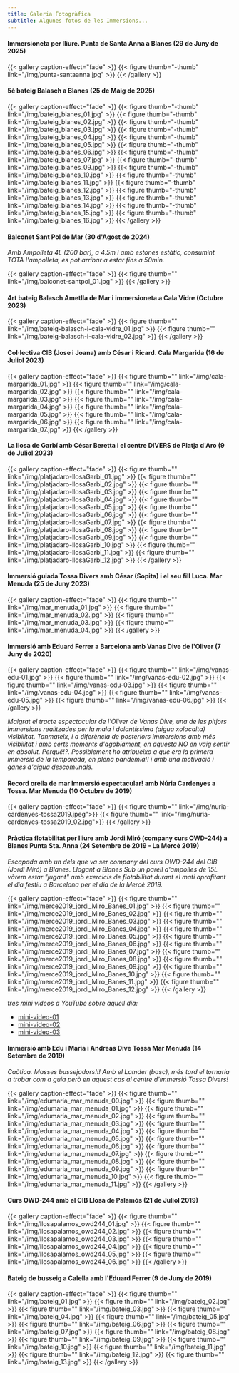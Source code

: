 ```yaml
---
title: Galeria Fotogràfica
subtitle: Algunes fotos de les Immersions...
---
```


#### Immersioneta per lliure. Punta de Santa Anna a Blanes (29 de Juny de 2025)

{{< gallery caption-effect="fade" >}}
  {{< figure thumb="-thumb" link="/img/punta-santaanna.jpg" >}}
{{< /gallery >}}

#### 5è bateig Balasch a Blanes (25 de Maig de 2025)

{{< gallery caption-effect="fade" >}}
  {{< figure thumb="-thumb" link="/img/bateig_blanes_01.jpg" >}}
  {{< figure thumb="-thumb" link="/img/bateig_blanes_02.jpg" >}}
  {{< figure thumb="-thumb" link="/img/bateig_blanes_03.jpg" >}}
  {{< figure thumb="-thumb" link="/img/bateig_blanes_04.jpg" >}}
  {{< figure thumb="-thumb" link="/img/bateig_blanes_05.jpg" >}}
  {{< figure thumb="-thumb" link="/img/bateig_blanes_06.jpg" >}}
  {{< figure thumb="-thumb" link="/img/bateig_blanes_07.jpg" >}}
  {{< figure thumb="-thumb" link="/img/bateig_blanes_09.jpg" >}}
  {{< figure thumb="-thumb" link="/img/bateig_blanes_10.jpg" >}}
  {{< figure thumb="-thumb" link="/img/bateig_blanes_11.jpg" >}}
  {{< figure thumb="-thumb" link="/img/bateig_blanes_12.jpg" >}}
  {{< figure thumb="-thumb" link="/img/bateig_blanes_13.jpg" >}}
  {{< figure thumb="-thumb" link="/img/bateig_blanes_14.jpg" >}}
  {{< figure thumb="-thumb" link="/img/bateig_blanes_15.jpg" >}}
  {{< figure thumb="-thumb" link="/img/bateig_blanes_16.jpg" >}}
{{< /gallery >}}

#### Balconet Sant Pol de Mar (30 d'Agost de 2024)

*Amb Ampolleta 4L (200 bar), a 4.5m i amb estones estàtic, consumint TOTA l'ampolleta, es pot arribar a estar fins a 50min.*

{{< gallery caption-effect="fade" >}}
  {{< figure thumb="" link="/img/balconet-santpol_01.jpg" >}}
{{< /gallery >}}

#### 4rt bateig Balasch Ametlla de Mar i immersioneta a Cala Vidre (Octubre 2023)

{{< gallery caption-effect="fade" >}}
  {{< figure thumb="" link="/img/bateig-balasch-i-cala-vidre_01.jpg" >}}
  {{< figure thumb="" link="/img/bateig-balasch-i-cala-vidre_02.jpg" >}}
{{< /gallery >}}

#### Col·lectiva CIB (Jose i Joana) amb César i Ricard. Cala Margarida (16 de Juliol 2023)

{{< gallery caption-effect="fade" >}}
  {{< figure thumb="" link="/img/cala-margarida_01.jpg" >}}
  {{< figure thumb="" link="/img/cala-margarida_02.jpg" >}}
  {{< figure thumb="" link="/img/cala-margarida_03.jpg" >}}
  {{< figure thumb="" link="/img/cala-margarida_04.jpg" >}}
  {{< figure thumb="" link="/img/cala-margarida_05.jpg" >}}
  {{< figure thumb="" link="/img/cala-margarida_06.jpg" >}}
  {{< figure thumb="" link="/img/cala-margarida_07.jpg" >}}
{{< /gallery >}}

#### La llosa de Garbí amb César Beretta i el centre DIVERS de Platja d'Aro (9 de Juliol 2023)

{{< gallery caption-effect="fade" >}}
  {{< figure thumb="" link="/img/platjadaro-llosaGarbi_01.jpg" >}}
  {{< figure thumb="" link="/img/platjadaro-llosaGarbi_02.jpg" >}}
  {{< figure thumb="" link="/img/platjadaro-llosaGarbi_03.jpg" >}}
  {{< figure thumb="" link="/img/platjadaro-llosaGarbi_04.jpg" >}}
  {{< figure thumb="" link="/img/platjadaro-llosaGarbi_05.jpg" >}}
  {{< figure thumb="" link="/img/platjadaro-llosaGarbi_06.jpg" >}}
  {{< figure thumb="" link="/img/platjadaro-llosaGarbi_07.jpg" >}}
  {{< figure thumb="" link="/img/platjadaro-llosaGarbi_08.jpg" >}}
  {{< figure thumb="" link="/img/platjadaro-llosaGarbi_09.jpg" >}}
  {{< figure thumb="" link="/img/platjadaro-llosaGarbi_10.jpg" >}}
  {{< figure thumb="" link="/img/platjadaro-llosaGarbi_11.jpg" >}}
  {{< figure thumb="" link="/img/platjadaro-llosaGarbi_12.jpg" >}}
{{< /gallery >}}

#### Immersió guiada Tossa Divers amb César (Sopita) i el seu fill Luca. Mar Menuda (25 de Juny 2023)

{{< gallery caption-effect="fade" >}}
  {{< figure thumb="" link="/img/mar_menuda_01.jpg" >}}
  {{< figure thumb="" link="/img/mar_menuda_02.jpg" >}}
  {{< figure thumb="" link="/img/mar_menuda_03.jpg" >}}
  {{< figure thumb="" link="/img/mar_menuda_04.jpg" >}}
{{< /gallery >}}

#### Immersió amb Eduard Ferrer a Barcelona amb Vanas Dive de l'Oliver (7 Juny de 2020)

{{< gallery caption-effect="fade" >}}
  {{< figure thumb="" link="/img/vanas-edu-01.jpg" >}}
  {{< figure thumb="" link="/img/vanas-edu-02.jpg" >}}
  {{< figure thumb="" link="/img/vanas-edu-03.jpg" >}}
  {{< figure thumb="" link="/img/vanas-edu-04.jpg" >}}
  {{< figure thumb="" link="/img/vanas-edu-05.jpg" >}}
  {{< figure thumb="" link="/img/vanas-edu-06.jpg" >}}
{{< /gallery >}}

*Malgrat el tracte espectacular de l'Oliver de Vanas Dive, una de les pitjors immersions realitzades per la mala i dolantíssima (aigua xolocalta) visibilitat. Tanmateix, i a diferència de posteriors immersions amb més visibilitat i amb certs moments d'agobiament, en aquesta NO en vaig sentir en absolut. Perqué!?. Possiblement ho atribueixo a que era la primera immersió de la temporada, en plena pandèmia!! i amb una motivació i ganes d'aigua descomunals.*

#### Record orella de mar Immersió espectacular! amb Núria Cardenyes a Tossa. Mar Menuda (10 Octubre de 2019)

{{< gallery caption-effect="fade" >}}
  {{< figure thumb="" link="/img/nuria-cardenyes-tossa2019.jpeg">}}
  {{< figure thumb="" link="/img/nuria-cardenyes-tossa2019_02.jpg">}}
{{< /gallery >}}

#### Pràctica flotabilitat per lliure amb Jordi Miró (company curs OWD-244) a Blanes Punta Sta. Anna (24 Setembre de 2019 - La Mercè 2019)

*Escapada amb un dels que va ser company del curs OWD-244 del CIB (Jordi Miró) a Blanes. Llogant a Blanes Sub un parell d'ampolles de 15L vàrem estar "jugant" amb exercicis de flotabilitat durant el matí aprofitant el dia festiu a Barcelona per el dia de la Mercè 2019.*

{{< gallery caption-effect="fade" >}}
  {{< figure thumb="" link="/img/merce2019_jordi_Miro_Banes_01.jpg" >}}
  {{< figure thumb="" link="/img/merce2019_jordi_Miro_Banes_02.jpg" >}}
  {{< figure thumb="" link="/img/merce2019_jordi_Miro_Banes_03.jpg" >}}
  {{< figure thumb="" link="/img/merce2019_jordi_Miro_Banes_04.jpg" >}}
  {{< figure thumb="" link="/img/merce2019_jordi_Miro_Banes_05.jpg" >}}
  {{< figure thumb="" link="/img/merce2019_jordi_Miro_Banes_06.jpg" >}}
  {{< figure thumb="" link="/img/merce2019_jordi_Miro_Banes_07.jpg" >}}
  {{< figure thumb="" link="/img/merce2019_jordi_Miro_Banes_08.jpg" >}}
  {{< figure thumb="" link="/img/merce2019_jordi_Miro_Banes_09.jpg" >}}
  {{< figure thumb="" link="/img/merce2019_jordi_Miro_Banes_10.jpg" >}}
  {{< figure thumb="" link="/img/merce2019_jordi_Miro_Banes_11.jpg" >}}
  {{< figure thumb="" link="/img/merce2019_jordi_Miro_Banes_12.jpg" >}}
{{< /gallery >}}

*tres mini videos a YouTube sobre aquell dia:*
* [mini-video-01](https://youtu.be/Kbl-7H8a2j0)
* [mini-video-02](https://youtu.be/rqncmJ_f69g)
* [mini-video-03](https://youtu.be/_ocPr0kG14g)

#### Immersió amb Edu i Maria i Andreas Dive Tossa Mar Menuda (14 Setembre de 2019)

*Caòtica. Masses bussejadors!!! Amb el Lamder (basc), més tard el tornaria a trobar com a guia però en aquest cas al centre d'immersió Tossa Divers!*

{{< gallery caption-effect="fade" >}}
   {{< figure thumb="" link="/img/edumaria_mar_menuda_00.jpg" >}}
   {{< figure thumb="" link="/img/edumaria_mar_menuda_01.jpg" >}}
   {{< figure thumb="" link="/img/edumaria_mar_menuda_02.jpg" >}}
   {{< figure thumb="" link="/img/edumaria_mar_menuda_03.jpg" >}}
   {{< figure thumb="" link="/img/edumaria_mar_menuda_04.jpg" >}}
   {{< figure thumb="" link="/img/edumaria_mar_menuda_05.jpg" >}}
   {{< figure thumb="" link="/img/edumaria_mar_menuda_06.jpg" >}}
   {{< figure thumb="" link="/img/edumaria_mar_menuda_07.jpg" >}}
   {{< figure thumb="" link="/img/edumaria_mar_menuda_08.jpg" >}}
   {{< figure thumb="" link="/img/edumaria_mar_menuda_09.jpg" >}}
   {{< figure thumb="" link="/img/edumaria_mar_menuda_10.jpg" >}}
   {{< figure thumb="" link="/img/edumaria_mar_menuda_11.jpg" >}}
{{< /gallery >}}

#### Curs OWD-244 amb el CIB Llosa de Palamós (21 de Juliol 2019)

{{< gallery caption-effect="fade" >}}
   {{< figure thumb="" link="/img/llosapalamos_owd244_01.jpg" >}}
   {{< figure thumb="" link="/img/llosapalamos_owd244_02.jpg" >}}
   {{< figure thumb="" link="/img/llosapalamos_owd244_03.jpg" >}}
   {{< figure thumb="" link="/img/llosapalamos_owd244_04.jpg" >}}
   {{< figure thumb="" link="/img/llosapalamos_owd244_05.jpg" >}}
   {{< figure thumb="" link="/img/llosapalamos_owd244_06.jpg" >}}
{{< /gallery >}}

#### Bateig de busseig a Calella amb l'Eduard Ferrer (9 de Juny de 2019)

{{< gallery caption-effect="fade" >}}
  {{< figure thumb="" link="/img/bateig_01.jpg" >}}
  {{< figure thumb="" link="/img/bateig_02.jpg" >}}
  {{< figure thumb="" link="/img/bateig_03.jpg" >}}
  {{< figure thumb="" link="/img/bateig_04.jpg" >}}
  {{< figure thumb="" link="/img/bateig_05.jpg" >}}
  {{< figure thumb="" link="/img/bateig_06.jpg" >}}
  {{< figure thumb="" link="/img/bateig_07.jpg" >}}
  {{< figure thumb="" link="/img/bateig_08.jpg" >}}
  {{< figure thumb="" link="/img/bateig_09.jpg" >}}
  {{< figure thumb="" link="/img/bateig_10.jpg" >}}
  {{< figure thumb="" link="/img/bateig_11.jpg" >}}
  {{< figure thumb="" link="/img/bateig_12.jpg" >}}
  {{< figure thumb="" link="/img/bateig_13.jpg" >}}
{{< /gallery >}}
